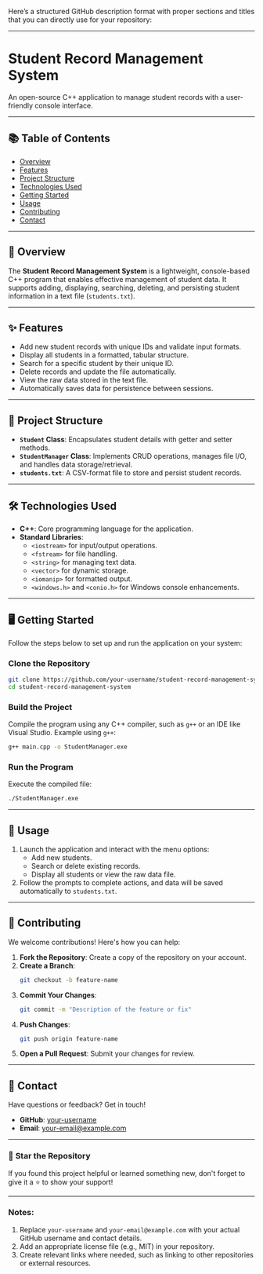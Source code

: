 Here’s a structured GitHub description format with proper sections and titles that you can directly use for your repository:

---

# **Student Record Management System**  
An open-source C++ application to manage student records with a user-friendly console interface.

---

## 📚 **Table of Contents**  
- [Overview](#overview)  
- [Features](#features)  
- [Project Structure](#project-structure)  
- [Technologies Used](#technologies-used)  
- [Getting Started](#getting-started)  
- [Usage](#usage)  
- [Contributing](#contributing) 
- [Contact](#contact)  

---

## 🚀 Overview
The **Student Record Management System** is a lightweight, console-based C++ program that enables effective management of student data. It supports adding, displaying, searching, deleting, and persisting student information in a text file (`students.txt`).  

---

## ✨ **Features**  
- Add new student records with unique IDs and validate input formats.  
- Display all students in a formatted, tabular structure.  
- Search for a specific student by their unique ID.  
- Delete records and update the file automatically.  
- View the raw data stored in the text file.  
- Automatically saves data for persistence between sessions.  

---

## 📂 **Project Structure**  
- **`Student` Class**: Encapsulates student details with getter and setter methods.  
- **`StudentManager` Class**: Implements CRUD operations, manages file I/O, and handles data storage/retrieval.  
- **`students.txt`**: A CSV-format file to store and persist student records.  

---

## 🛠 **Technologies Used**  
- **C++**: Core programming language for the application.  
- **Standard Libraries**:  
  - `<iostream>` for input/output operations.  
  - `<fstream>` for file handling.  
  - `<string>` for managing text data.  
  - `<vector>` for dynamic storage.  
  - `<iomanip>` for formatted output.  
  - `<windows.h>` and `<conio.h>` for Windows console enhancements.  

---

## 🖥️ **Getting Started**  
Follow the steps below to set up and run the application on your system:  

### Clone the Repository  
```bash
git clone https://github.com/your-username/student-record-management-system.git
cd student-record-management-system
```

### Build the Project  
Compile the program using any C++ compiler, such as `g++` or an IDE like Visual Studio. Example using `g++`:  
```bash
g++ main.cpp -o StudentManager.exe
```

### Run the Program  
Execute the compiled file:  
```bash
./StudentManager.exe
```

---

## 🧪 **Usage**  
1. Launch the application and interact with the menu options:  
   - Add new students.  
   - Search or delete existing records.  
   - Display all students or view the raw data file.  
2. Follow the prompts to complete actions, and data will be saved automatically to `students.txt`.  

---

## 🤝 **Contributing**  
We welcome contributions! Here's how you can help:  
1. **Fork the Repository**: Create a copy of the repository on your account.  
2. **Create a Branch**:  
   ```bash
   git checkout -b feature-name
   ```
3. **Commit Your Changes**:  
   ```bash
   git commit -m "Description of the feature or fix"
   ```
4. **Push Changes**:  
   ```bash
   git push origin feature-name
   ```
5. **Open a Pull Request**: Submit your changes for review.

---

## 📧 **Contact**  
Have questions or feedback? Get in touch!  
- **GitHub**: [your-username](https://github.com/your-username)  
- **Email**: your-email@example.com  

---

### 🌟 **Star the Repository**  
If you found this project helpful or learned something new, don't forget to give it a ⭐ to show your support!

--- 

### Notes:  
1. Replace `your-username` and `your-email@example.com` with your actual GitHub username and contact details.  
2. Add an appropriate license file (e.g., MIT) in your repository.  
3. Create relevant links where needed, such as linking to other repositories or external resources.  
